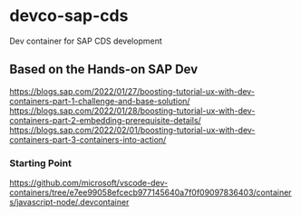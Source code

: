 # devco-sap-cds
Dev container for SAP CDS development

Based on the Hands-on SAP Dev
---
https://blogs.sap.com/2022/01/27/boosting-tutorial-ux-with-dev-containers-part-1-challenge-and-base-solution/
https://blogs.sap.com/2022/01/28/boosting-tutorial-ux-with-dev-containers-part-2-embedding-prerequisite-details/
https://blogs.sap.com/2022/02/01/boosting-tutorial-ux-with-dev-containers-part-3-containers-into-action/


### Starting Point
https://github.com/microsoft/vscode-dev-containers/tree/e7ee99058efcecb977145640a7f0f09097836403/containers/javascript-node/.devcontainer
